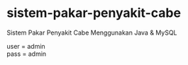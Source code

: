 # sistem-pakar-penyakit-cabe
Sistem Pakar Penyakit Cabe Menggunakan Java &amp; MySQL

user = admin </br>
pass = admin
